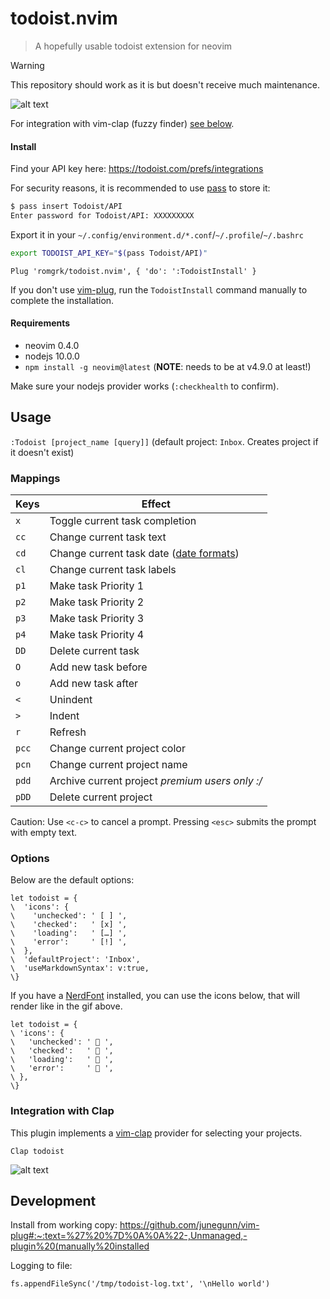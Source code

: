 # todoist.nvim

> A hopefully usable todoist extension for neovim

> [!WARNING]
> This repository should work as it is but doesn't receive much maintenance.

![alt text](./static/demo.gif)

For integration with vim-clap (fuzzy finder) [see below](#integration-with-clap).

#### Install

Find your API key here: https://todoist.com/prefs/integrations

For security reasons, it is recommended to use [pass](https://www.passwordstore.org/) to store it:

```bash
$ pass insert Todoist/API
Enter password for Todoist/API: XXXXXXXXX
```

Export it in your `~/.config/environment.d/*.conf`/`~/.profile`/`~/.bashrc`

```bash
export TODOIST_API_KEY="$(pass Todoist/API)"
```

```vim
Plug 'romgrk/todoist.nvim', { 'do': ':TodoistInstall' }
```

If you don't use [vim-plug](https://github.com/junegunn/vim-plug), run the `TodoistInstall`
command manually to complete the installation.

#### Requirements

 - neovim 0.4.0
 - nodejs 10.0.0
 - `npm install -g neovim@latest` (**NOTE**: needs to be at v4.9.0 at least!)

Make sure your nodejs provider works (`:checkhealth` to confirm).

## Usage

`:Todoist [project_name [query]]` (default project: `Inbox`. Creates project if it doesn't exist)

### Mappings

| Keys  | Effect                                                                                                          |
|-------|-----------------------------------------------------------------------------------------------------------------|
| `x`   | Toggle current task completion                                                                                  |
| `cc`  | Change current task text                                                                                        |
| `cd`  | Change current task date ([date formats](https://get.todoist.help/hc/en-us/articles/205325931-Due-Dates-Times)) |
| `cl`  | Change current task labels                                                                                      |
| `p1`  | Make task Priority 1                                                                                            |
| `p2`  | Make task Priority 2                                                                                            |
| `p3`  | Make task Priority 3                                                                                            |
| `p4`  | Make task Priority 4                                                                                            |
| `DD`  | Delete current task                                                                                             |
| `O`   | Add new task before                                                                                             |
| `o`   | Add new task after                                                                                              |
| `<`   | Unindent                                                                                                        |
| `>`   | Indent                                                                                                          |
| `r`   | Refresh                                                                                                         |
| `pcc` | Change current project color                                                                                    |
| `pcn` | Change current project name                                                                                     |
| `pdd` | Archive current project *premium users only :/*                                                                 |
| `pDD` | Delete current project                                                                                          |

Caution: Use `<c-c>` to cancel a prompt. Pressing `<esc>` submits the prompt
with empty text.

### Options

Below are the default options:

```vim
let todoist = {
\  'icons': {
\    'unchecked': ' [ ] ',
\    'checked':   ' [x] ',
\    'loading':   ' […] ',
\    'error':     ' [!] ',
\  },
\  'defaultProject': 'Inbox',
\  'useMarkdownSyntax': v:true,
\}
```

If you have a [NerdFont](https://www.nerdfonts.com/) installed, you can use the icons
below, that will render like in the gif above.

```vim
let todoist = {
\ 'icons': {
\   'unchecked': '  ',
\   'checked':   '  ',
\   'loading':   '  ',
\   'error':     '  ',
\ },
\}
```

### Integration with Clap

This plugin implements a [vim-clap](https://github.com/liuchengxu/vim-clap) provider
for selecting your projects.

```vim
Clap todoist
```

![alt text](./static/clap-integration.png)


## Development

Install from working copy: <https://github.com/junegunn/vim-plug#:~:text=%27%20%7D%0A%0A%22-,Unmanaged,-plugin%20(manually%20installed>

Logging to file:
```
fs.appendFileSync('/tmp/todoist-log.txt', '\nHello world')
```
